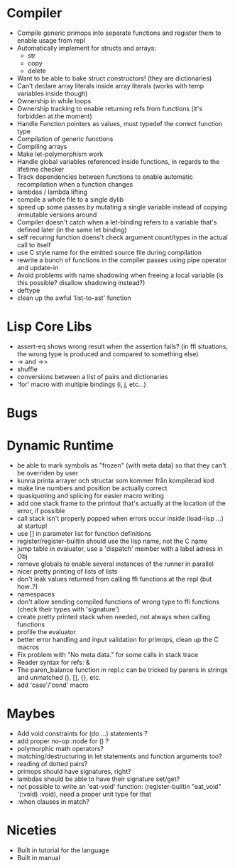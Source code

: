 # Compiler 
  - Compile generic primops into separate functions and register them to enable usage from repl
  - Automatically implement for structs and arrays:
     - str
	 - copy
	 - delete
  - Want to be able to bake struct constructors! (they are dictionaries)
  - Can't declare array literals inside array literals (works with temp variables inside though)
  - Ownership in while loops
  - Ownership tracking to enable returning refs from functions (it's forbidden at the moment)
  - Handle Function pointers as values, must typedef the correct function type
  - Compilation of generic functions
  - Compiling arrays
  - Make let-polymorphism work
  - Handle global variables referenced inside functions, in regards to the lifetime checker
  - Track dependencies between functions to enable automatic recompilation when a function changes 
  - lambdas / lambda lifting
  - compile a whole file to a single dylib
  - speed up some passes by mutating a single variable instead of copying immutable versions around
  - Compiler doesn't catch when a let-binding refers to a variable that's defined later (in the same let binding)
  - self recuring function doens't check argument count/types in the actual call to itself
  - use C style name for the emitted source file during compilation
  - rewrite a bunch of functions in the compiler passes using pipe operator and update-in
  - Avoid problems with name shadowing when freeing a local variable (is this possible? disallow shadowing instead?)
  - deftype
  - clean up the awful 'list-to-ast' function

# Lisp Core Libs
  - assert-eq shows wrong result when the assertion fails? (in ffi situations, the wrong type is produced and compared to something else)
  - -> and ->>
  - shuffle
  - conversions between a list of pairs and dictionaries
  - 'for' macro with multiple bindings (i, j, etc...)

# Bugs
  
  
# Dynamic Runtime
  - be able to mark symbols as "frozen" (with meta data) so that they can't be overriden by user
  - kunna printa arrayer och structar som kommer från kompilerad kod
  - make line numbers and position be actually correct
  - quasiquoting and splicing for easier macro writing
  - add one stack frame to the printout that's actually at the location of the error, if possible
  - call stack isn't properly popped when errors occur inside (load-lisp ...) at startup!
  - use [] in parameter list for function definitions
  - register/register-builtin should use the lisp name, not the C name 
  - jump table in evaluator, use a 'dispatch' member with a label adress in Obj
  - remove globals to enable several instances of the runner in parallel
  - nicer pretty printing of lists of lists
  - don't leak values returned from calling ffi functions at the repl (but how..?)
  - namespaces
  - don't allow sending compiled functions of wrong type to ffi functions (check their types with 'signature')
  - create pretty printed stack when needed, not always when calling functions
  - profile the evaluator
  - better error handling and input validation for primops, clean up the C macros
  - Fix problem with "No meta data." for some calls in stack trace
  - Reader syntax for refs: &
  - The paren_balance function in repl.c can be tricked by parens in strings and unmatched (), [], {}, etc.
  - add 'case'/'cond' macro

# Maybes
  - Add void constraints for (do ...) statements ?
  - add proper no-op :node for () ?
  - polymorphic math operators?
  - matching/destructuring in let statements and function arguments too?
  - reading of dotted pairs?
  - primops should have signatures, right?
  - lambdas should be able to have their signature set/get?
  - not possible to write an 'eat-void' function: (register-builtin "eat_void" '(:void) :void), need a proper unit type for that
  - :when clauses in match?

# Niceties
  - Built in tutorial for the language
  - Built in manual
